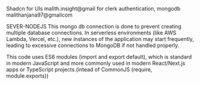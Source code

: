 Shadcn for UIs
malith.insight@gmail for clerk authentication, mongodb
malithanjana97@gmailcom 

SEVER-NODEJS
This mongo db connection is done to prevent creating multiple database connections. In serverless environments (like AWS Lambda, Vercel, etc.), new instances of the application may start frequently, leading to excessive connections to MongoDB if not handled properly.

This code uses ES6 modules (import and export default), which is standard in modern JavaScript and more commonly used in modern React/Next.js apps or TypeScript projects.(intead of CommonJS (require, module.exports))


